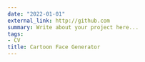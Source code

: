```yaml
---
date: "2022-01-01"
external_link: http://github.com
summary: Write about your project here...
tags:
- CV
title: Cartoon Face Generator
---
```

